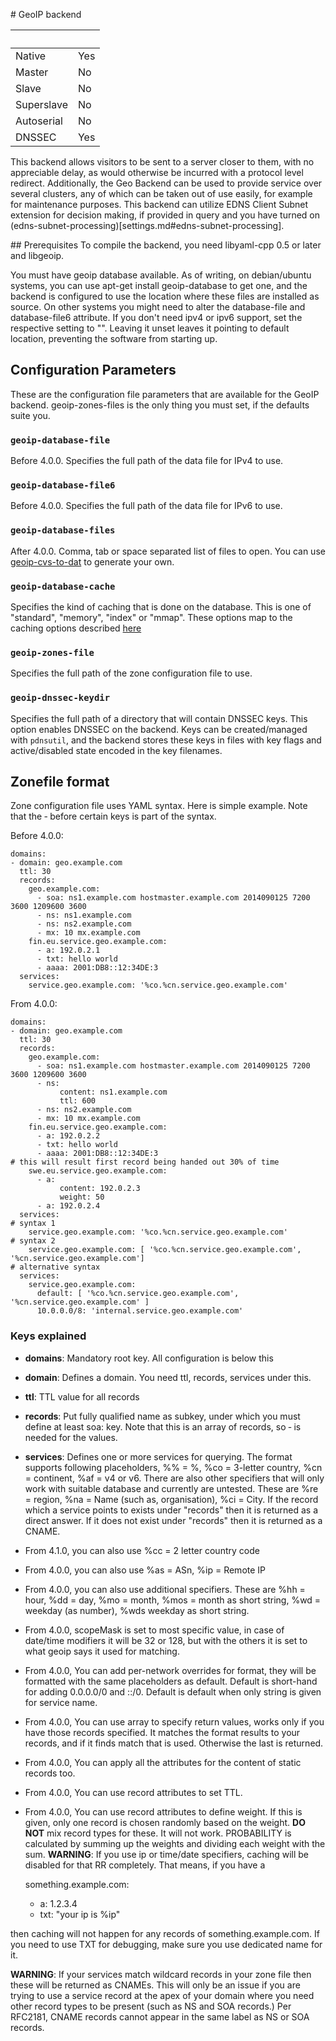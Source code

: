 # GeoIP backend

|&nbsp;|&nbsp;|
|:--|:--|
|Native|Yes|
|Master|No|
|Slave|No|
|Superslave|No|
|Autoserial|No|
|DNSSEC|Yes|

This backend allows visitors to be sent to a server closer to them, with no appreciable delay, as would otherwise be incurred with a protocol level redirect. Additionally, the Geo Backend can be used to provide service over several clusters, any of which can be taken out of use easily, for example for maintenance purposes. This backend can utilize EDNS Client Subnet extension for decision making, if provided in query and you have turned on (edns-subnet-processing)[settings.md#edns-subnet-processing].

## Prerequisites
To compile the backend, you need libyaml-cpp 0.5 or later and libgeoip.

You must have geoip database available. As of writing, on debian/ubuntu systems, you can use apt-get install geoip-database to get one, and the backend is configured to use the location where these files are installed as source. On other systems you might need to alter the database-file and database-file6 attribute. If you don't need ipv4 or ipv6 support, set the respective setting to "". Leaving it unset leaves it pointing to default location, preventing the software from starting up.

## Configuration Parameters
These are the configuration file parameters that are available for the GeoIP backend. geoip-zones-files is the only thing you must set, if the defaults suite you.

### `geoip-database-file`
Before 4.0.0. Specifies the full path of the data file for IPv4 to use.

### `geoip-database-file6`
Before 4.0.0. Specifies the full path of the data file for IPv6 to use.

### `geoip-database-files`
After 4.0.0. Comma, tab or space separated list of files to open. You can use [geoip-cvs-to-dat](https://github.com/dankamongmen/sprezzos-world/blob/master/packaging/geoip/debian/src/geoip-csv-to-dat.cpp) to generate your own.

### `geoip-database-cache`
Specifies the kind of caching that is done on the database. This is one of
"standard", "memory", "index" or "mmap". These options map to the caching
options described [here](https://github.com/maxmind/geoip-api-c/blob/master/README.md#memory-caching-and-other-options)

### `geoip-zones-file`
Specifies the full path of the zone configuration file to use.

### `geoip-dnssec-keydir`
Specifies the full path of a directory that will contain DNSSEC keys. This option enables DNSSEC on the backend. Keys can be created/managed with `pdnsutil`, and the backend stores these keys in files with key flags and active/disabled state encoded in the key filenames.

## Zonefile format
Zone configuration file uses YAML syntax. Here is simple example. Note that the ‐ before certain keys is part of the syntax.

Before 4.0.0:

```
domains:
- domain: geo.example.com
  ttl: 30
  records:
    geo.example.com:
      - soa: ns1.example.com hostmaster.example.com 2014090125 7200 3600 1209600 3600
      - ns: ns1.example.com
      - ns: ns2.example.com
      - mx: 10 mx.example.com
    fin.eu.service.geo.example.com:
      - a: 192.0.2.1
      - txt: hello world
      - aaaa: 2001:DB8::12:34DE:3
  services:
    service.geo.example.com: '%co.%cn.service.geo.example.com'
```

From 4.0.0:

```
domains:
- domain: geo.example.com
  ttl: 30
  records:
    geo.example.com:
      - soa: ns1.example.com hostmaster.example.com 2014090125 7200 3600 1209600 3600
      - ns:
           content: ns1.example.com
           ttl: 600
      - ns: ns2.example.com
      - mx: 10 mx.example.com
    fin.eu.service.geo.example.com:
      - a: 192.0.2.2
      - txt: hello world
      - aaaa: 2001:DB8::12:34DE:3
# this will result first record being handed out 30% of time
    swe.eu.service.geo.example.com:
      - a:
           content: 192.0.2.3
           weight: 50
      - a: 192.0.2.4
  services:
# syntax 1
    service.geo.example.com: '%co.%cn.service.geo.example.com'
# syntax 2
    service.geo.example.com: [ '%co.%cn.service.geo.example.com', '%cn.service.geo.example.com']
# alternative syntax
  services:
    service.geo.example.com:
      default: [ '%co.%cn.service.geo.example.com', '%cn.service.geo.example.com' ]
      10.0.0.0/8: 'internal.service.geo.example.com'
```

### Keys explained
* **domains**: Mandatory root key. All configuration is below this
* **domain**: Defines a domain. You need ttl, records, services under this.
* **ttl**: TTL value for all records
* **records**: Put fully qualified name as subkey, under which you must define at least soa: key. Note that this is an array of records, so ‐ is needed for the values.
* **services**: Defines one or more services for querying. The format supports following placeholders, %% = %, %co = 3-letter country, %cn = continent, %af = v4 or v6. There are also other specifiers that will only work with suitable database and currently are untested. These are %re = region, %na = Name (such as, organisation), %ci = City. If the record which a service points to exists under "records" then it is returned as a direct answer.  If it does not exist under "records" then it is returned as a CNAME.
* From 4.1.0, you can also use %cc = 2 letter country code
* From 4.0.0, you can also use %as = ASn, %ip = Remote IP
* From 4.0.0, you can also use additional specifiers. These are %hh = hour, %dd = day, %mo = month, %mos = month as short string, %wd = weekday (as number), %wds weekday as short string. 
* From 4.0.0, scopeMask is set to most specific value, in case of date/time modifiers it will be 32 or 128, but with the others it is set to what geoip says it used for matching.
* From 4.0.0, You can add per-network overrides for format, they will be formatted with the same placeholders as default. Default is short-hand for adding 0.0.0.0/0 and ::/0. Default is default when only string is given for service name.
* From 4.0.0, You can use array to specify return values, works only if you have those records specified. It matches the format results to your records, and if it finds match that is used. Otherwise the last is returned.
* From 4.0.0, You can apply all the attributes for the content of static records too.
* From 4.0.0, You can use record attributes to set TTL.
* From 4.0.0, You can use record attributes to define weight. If this is given, only one record is chosen randomly based on the weight. **DO NOT** mix record types for these. It will not work. PROBABILITY is calculated by summing up the weights and dividing each weight with the sum.
**WARNING**: If you use ip or time/date specifiers, caching will be disabled for that RR completely. That means, if you have a

  something.example.com:
    - a: 1.2.3.4
    - txt: "your ip is %ip"

then caching will not happen for any records of something.example.com. If you need to use TXT for debugging, make sure you use dedicated name for it.

**WARNING**: If your services match wildcard records in your zone file then these will be returned as CNAMEs. This will only be an issue if you are trying to use a service record at the apex of your domain where you need other record types to be present (such as NS and SOA records.) Per RFC2181, CNAME records cannot appear in the same label as NS or SOA records.
